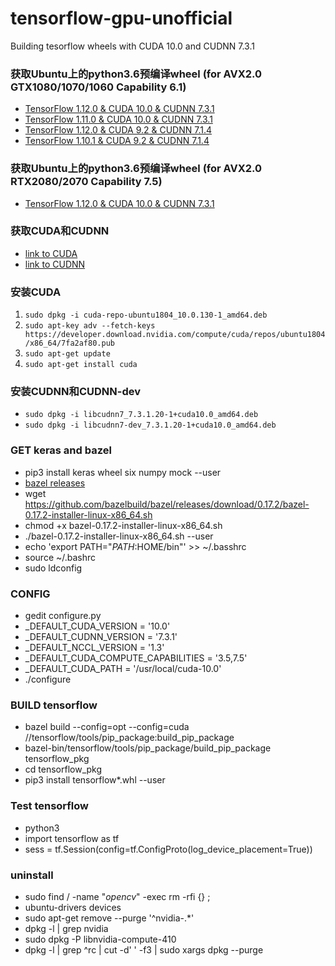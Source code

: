 # tensorflow-gpu-unofficial
Building tesorflow wheels with CUDA 10.0 and CUDNN 7.3.1

### 获取Ubuntu上的python3.6预编译wheel (for AVX2.0 GTX1080/1070/1060 Capability 6.1)
* [TensorFlow 1.12.0 & CUDA 10.0 & CUDNN 7.3.1](https://github.com/1996scarlet/tensorflow-gpu-unofficial/blob/master/python-wheel/tensorflow-1.12.0-cp36-cp36m-linux_x86_64.whl)
* [TensorFlow 1.11.0 & CUDA 10.0 & CUDNN 7.3.1](https://github.com/1996scarlet/tensorflow-gpu-unofficial/blob/master/python-wheel/tensorflow-1.11.0-cp36-cp36m-linux_x86_64.whl)
* [TensorFlow 1.12.0 & CUDA 9.2 & CUDNN 7.1.4](https://github.com/1996scarlet/tensorflow-gpu-unofficial/blob/master/python-wheel/cuda-9.2-tensorflow-1.12.0-cp36-cp36m-linux_x86_64.whl)
* [TensorFlow 1.10.1 & CUDA 9.2 & CUDNN 7.1.4](https://github.com/1996scarlet/tensorflow-gpu-unofficial/blob/master/python-wheel/tensorflow-1.10.1-cp36-cp36m-linux_x86_64.whl)

### 获取Ubuntu上的python3.6预编译wheel (for AVX2.0 RTX2080/2070 Capability 7.5)
* [TensorFlow 1.12.0 & CUDA 10.0 & CUDNN 7.3.1](https://github.com/1996scarlet/tensorflow-gpu-unofficial/blob/master/python-wheel/RTX-2070-capability-7.5-tensorflow-1.12.0-cp36-cp36m-linux_x86_64.whl)

### 获取CUDA和CUDNN
*  [link to CUDA](https://developer.nvidia.com/cuda-downloads)
*  [link to CUDNN](https://developer.nvidia.com/cudnn)

### 安装CUDA
1. `sudo dpkg -i cuda-repo-ubuntu1804_10.0.130-1_amd64.deb`
2. `sudo apt-key adv --fetch-keys https://developer.download.nvidia.com/compute/cuda/repos/ubuntu1804/x86_64/7fa2af80.pub`
3. `sudo apt-get update`
4. `sudo apt-get install cuda`

### 安装CUDNN和CUDNN-dev
* `sudo dpkg -i libcudnn7_7.3.1.20-1+cuda10.0_amd64.deb`
* `sudo dpkg -i libcudnn7-dev_7.3.1.20-1+cuda10.0_amd64.deb`

### GET keras and bazel
* pip3 install keras wheel six numpy mock --user
* [bazel releases](https://github.com/bazelbuild/bazel/releases)
* wget https://github.com/bazelbuild/bazel/releases/download/0.17.2/bazel-0.17.2-installer-linux-x86_64.sh
* chmod +x bazel-0.17.2-installer-linux-x86_64.sh
* ./bazel-0.17.2-installer-linux-x86_64.sh --user
* echo 'export PATH="$PATH:$HOME/bin"' >> ~/.basshrc
* source ~/.bashrc
* sudo ldconfig

### CONFIG
* gedit configure.py
* _DEFAULT_CUDA_VERSION = '10.0'
* _DEFAULT_CUDNN_VERSION = '7.3.1'
* _DEFAULT_NCCL_VERSION = '1.3'
* _DEFAULT_CUDA_COMPUTE_CAPABILITIES = '3.5,7.5'
* _DEFAULT_CUDA_PATH = '/usr/local/cuda-10.0'
* ./configure

### BUILD tensorflow
* bazel build --config=opt --config=cuda //tensorflow/tools/pip_package:build_pip_package
* bazel-bin/tensorflow/tools/pip_package/build_pip_package tensorflow_pkg
* cd tensorflow_pkg
* pip3 install tensorflow*.whl --user

### Test tensorflow
* python3
* import tensorflow as tf
* sess = tf.Session(config=tf.ConfigProto(log_device_placement=True))

### uninstall
* sudo find / -name "*opencv*" -exec rm -rfi {} \;
* ubuntu-drivers devices
* sudo apt-get remove --purge '^nvidia-.*'
* dpkg -l | grep nvidia
* sudo dpkg -P libnvidia-compute-410
* dpkg -l | grep ^rc | cut -d' ' -f3 | sudo xargs dpkg --purge
